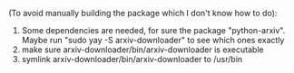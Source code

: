 (To avoid manually building the package which I don't know how to do):

1. Some dependencies are needed, for sure the package "python-arxiv". Maybe run "sudo yay -S arxiv-downloader" to see which ones exactly
2. make sure arxiv-downloader/bin/arxiv-downloader is executable 
3. symlink arxiv-downloader/bin/arxiv-downloader to /usr/bin

